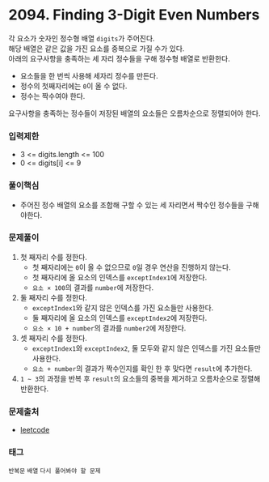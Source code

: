 # 2094. Finding 3-Digit Even Numbers
각 요소가 숫자인 정수형 배열 `digits`가 주어진다.  
해당 배열은 같은 값을 가진 요소를 중복으로 가질 수가 있다.  
아래의 요구사항을 충족하는 세 자리 정수들을 구해 정수형 배열로 반환한다.  

- 요소들을 한 번씩 사용해 세자리 정수를 만든다.
- 정수의 첫째자리에는 `0`이 올 수 없다.
- 정수는 짝수여야 한다.

요구사항을 충족하는 정수들이 저장된 배열의 요소들은 오름차순으로 정렬되어야 한다.
### 입력제한
- 3 <= digits.length <= 100
- 0 <= digits[i] <= 9
### 풀이핵심
- 주어진 정수 배열의 요소를 조합해 구할 수 있는 세 자리면서 짝수인 정수들을 구해야한다.
### 문제풀이
1. 첫 째자리 수를 정한다.
   - 첫 째자리에는 `0`이 올 수 없으므로 `0`일 경우 연산을 진행하지 않는다.
   - 첫 째자리에 올 요소의 인덱스를 `exceptIndex1`에 저장한다.
   - `요소 × 100`의 결과를 `number`에 저장한다.
2. 둘 째자리 수를 정한다.
   - `exceptIndex1`와 같지 않은 인덱스를 가진 요소들만 사용한다.
   - 둘 째자리에 올 요소의 인덱스를 `exceptIndex2`에 저장한다.
   - `요소 × 10 + number`의 결과를 `number2`에 저장한다.
3. 셋 째자리 수를 정한다.
   - `exceptIndex1`와 `exceptIndex2`, 둘 모두와 같지 않은 인덱스를 가진 요소들만 사용한다.
   - `요소 + number`의 결과가 짝수인지를 확인 한 후 맞다면 `result`에 추가한다.
4. `1 ~ 3`의 과정을 반복 후 `result`의 요소들의 중복을 제거하고 오름차순으로 정렬해 반환한다.
### 문제출처
- [leetcode](https://leetcode.com/problems/finding-3-digit-even-numbers/)
### 태그
`반복문` `배열` `다시 풀어봐야 할 문제`